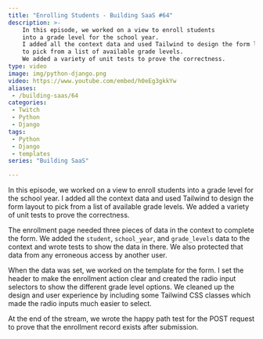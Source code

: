 ```yaml
---
title: "Enrolling Students - Building SaaS #64"
description: >-
    In this episode, we worked on a view to enroll students
    into a grade level for the school year.
    I added all the context data and used Tailwind to design the form layout
    to pick from a list of available grade levels.
    We added a variety of unit tests to prove the correctness.
type: video
image: img/python-django.png
video: https://www.youtube.com/embed/h0eEg3gkkYw
aliases:
 - /building-saas/64
categories:
 - Twitch
 - Python
 - Django
tags:
 - Python
 - Django
 - templates
series: "Building SaaS"

---
```


In this episode, we worked on a view to enroll students
into a grade level for the school year.
I added all the context data and used Tailwind to design the form layout
to pick from a list of available grade levels.
We added a variety of unit tests to prove the correctness.

The enrollment page needed three pieces
of data
in the context
to complete the form.
We added the `student`, `school_year`, and `grade_levels` data
to the context
and wrote tests
to show the data in there.
We also protected that data
from any erroneous access
by another user.

When the data was set,
we worked on the template
for the form.
I set the header
to make the enrollment action clear
and created the radio input selectors
to show the different grade level options.
We cleaned up the design
and user experience
by including some Tailwind CSS classes
which made the radio inputs
much easier to select.

At the end of the stream,
we wrote the happy path test
for the POST request
to prove that the enrollment record exists
after submission.
